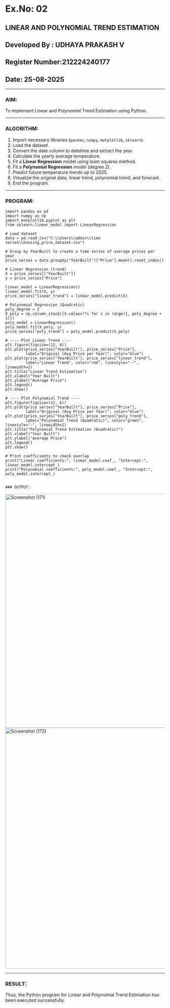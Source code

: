 # Ex.No: 02

## LINEAR AND POLYNOMIAL TREND ESTIMATION

## Developed By : UDHAYA PRAKASH V

## Register Number:212224240177

## Date: 25-08-2025

---

### AIM:

To implement Linear and Polynomial Trend Estimation using Python.

---

### ALGORITHM:

1. Import necessary libraries (`pandas`, `numpy`, `matplotlib`, `sklearn`).
2. Load the dataset.
3. Convert the date column to datetime and extract the year.
4. Calculate the yearly average temperature.
5. Fit a **Linear Regression** model using least squares method.
6. Fit a **Polynomial Regression** model (degree 2).
7. Predict future temperature trends up to 2025.
8. Visualize the original data, linear trend, polynomial trend, and forecast.
9. End the program.

---

### PROGRAM:
```
import pandas as pd
import numpy as np
import matplotlib.pyplot as plt
from sklearn.linear_model import LinearRegression

# Load dataset
data = pd.read_csv("C:\\Users\\admin\\time series\\housing_price_dataset.csv")

# Group by YearBuilt to create a time series of average prices per year
price_series = data.groupby("YearBuilt")["Price"].mean().reset_index()

# Linear Regression (trend)
X = price_series[["YearBuilt"]]
y = price_series["Price"]

linear_model = LinearRegression()
linear_model.fit(X, y)
price_series["linear_trend"] = linear_model.predict(X)

# Polynomial Regression (Quadratic)
poly_degree = 2
X_poly = np.column_stack([X.values**i for i in range(1, poly_degree + 1)])
poly_model = LinearRegression()
poly_model.fit(X_poly, y)
price_series["poly_trend"] = poly_model.predict(X_poly)

# ---- Plot Linear Trend ----
plt.figure(figsize=(12, 6))
plt.plot(price_series["YearBuilt"], price_series["Price"], 
         label="Original (Avg Price per Year)", color="blue")
plt.plot(price_series["YearBuilt"], price_series["linear_trend"], 
         label="Linear Trend", color="red", linestyle="--", linewidth=2)
plt.title("Linear Trend Estimation")
plt.xlabel("Year Built")
plt.ylabel("Average Price")
plt.legend()
plt.show()

# ---- Plot Polynomial Trend ----
plt.figure(figsize=(12, 6))
plt.plot(price_series["YearBuilt"], price_series["Price"], 
         label="Original (Avg Price per Year)", color="blue")
plt.plot(price_series["YearBuilt"], price_series["poly_trend"], 
         label="Polynomial Trend (Quadratic)", color="green", linestyle="-", linewidth=2)
plt.title("Polynomial Trend Estimation (Quadratic)")
plt.xlabel("Year Built")
plt.ylabel("Average Price")
plt.legend()
plt.show()

# Print coefficients to check overlap
print("Linear coefficients:", linear_model.coef_, "Intercept:", linear_model.intercept_)
print("Polynomial coefficients:", poly_model.coef_, "Intercept:", poly_model.intercept_)


### OUTPUT:
```
<img width="1423" height="736" alt="Screenshot (171)" src="https://github.com/user-attachments/assets/96856db7-6510-4649-a3dc-39fa7ea7b88c" />
<img width="1386" height="758" alt="Screenshot (172)" src="https://github.com/user-attachments/assets/569645f9-9767-4504-8143-04714c34976d" />




---

### RESULT:

Thus, the Python program for Linear and Polynomial Trend Estimation has been executed successfully.
